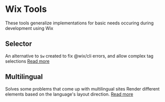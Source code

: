 # Wix Tools
These tools generalize implementations for basic needs occuring during development using Wix

## Selector
An alternative to `$w` created to fix @wix/cli errors, and allow complex tag selections
[Read more](selector/readme.md)

## Multilingual
Solves some problems that come up with multilingual sites
Render different elements based on the language's layout direction.
[Read more](multilingual/readme.md)